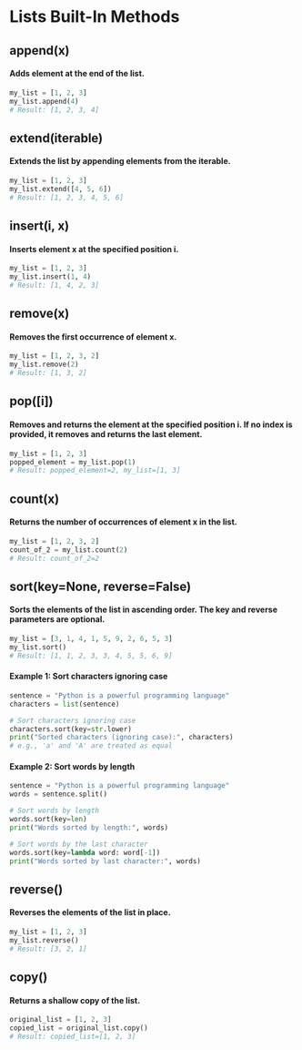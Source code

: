 # Lists Built-In Methods

## append(x)

#### Adds element at the end of the list.

```py
my_list = [1, 2, 3]
my_list.append(4)
# Result: [1, 2, 3, 4]
```

## extend(iterable)

#### Extends the list by appending elements from the iterable.

```py
my_list = [1, 2, 3]
my_list.extend([4, 5, 6])
# Result: [1, 2, 3, 4, 5, 6]
```

## insert(i, x)

#### Inserts element x at the specified position i.

```py
my_list = [1, 2, 3]
my_list.insert(1, 4)
# Result: [1, 4, 2, 3]
```

## remove(x)

#### Removes the first occurrence of element x.

```py
my_list = [1, 2, 3, 2]
my_list.remove(2)
# Result: [1, 3, 2]
```

## pop([i])

#### Removes and returns the element at the specified position i. If no index is provided, it removes and returns the last element.

```py
my_list = [1, 2, 3]
popped_element = my_list.pop(1)
# Result: popped_element=2, my_list=[1, 3]
```

## count(x)

#### Returns the number of occurrences of element x in the list.

```py
my_list = [1, 2, 3, 2]
count_of_2 = my_list.count(2)
# Result: count_of_2=2
```

## sort(key=None, reverse=False)

#### Sorts the elements of the list in ascending order. The key and reverse parameters are optional.

```py
my_list = [3, 1, 4, 1, 5, 9, 2, 6, 5, 3]
my_list.sort()
# Result: [1, 1, 2, 3, 3, 4, 5, 5, 6, 9]
```
#### Example 1: Sort characters ignoring case
```py
sentence = "Python is a powerful programming language"
characters = list(sentence)

# Sort characters ignoring case
characters.sort(key=str.lower)
print("Sorted characters (ignoring case):", characters)
# e.g., 'a' and 'A' are treated as equal
```

#### Example 2: Sort words by length
```py
sentence = "Python is a powerful programming language"
words = sentence.split()

# Sort words by length
words.sort(key=len)
print("Words sorted by length:", words)

# Sort words by the last character
words.sort(key=lambda word: word[-1])
print("Words sorted by last character:", words)
```

## reverse()

#### Reverses the elements of the list in place.

```py
my_list = [1, 2, 3]
my_list.reverse()
# Result: [3, 2, 1]
```

## copy()

#### Returns a shallow copy of the list.

```py
original_list = [1, 2, 3]
copied_list = original_list.copy()
# Result: copied_list=[1, 2, 3]
```
